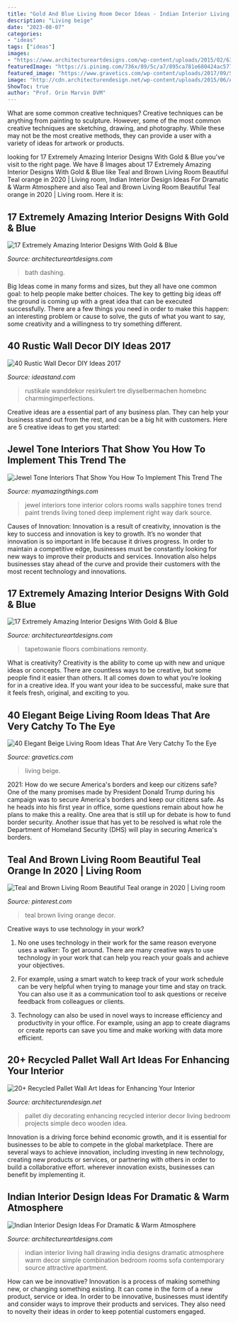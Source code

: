 ```yaml
---
title: "Gold And Blue Living Room Decor Ideas - Indian Interior Living Hall Drawing India Designs Dramatic Atmosphere Warm Decor Simple Combination Bedroom Rooms Sofa Contemporary Source Attractive Apartment"
description: "Living beige"
date: "2023-08-07"
categories:
- "ideas"
tags: ["ideas"]
images:
- "https://www.architectureartdesigns.com/wp-content/uploads/2015/02/634-630x420.jpg"
featuredImage: "https://i.pinimg.com/736x/89/5c/a7/895ca781e680424ac577e6fe8a0f7e99.jpg"
featured_image: "https://www.gravetics.com/wp-content/uploads/2017/09/Small-Beige-Living-Room-With-Chandelier.jpg"
image: "http://cdn.architecturendesign.net/wp-content/uploads/2015/06/AD-Pallet-Wall-Art-9.jpg"
ShowToc: true
author: "Prof. Orin Marvin DVM"
---
```



What are some common creative techniques?
Creative techniques can be anything from painting to sculpture. However, some of the most common creative techniques are sketching, drawing, and photography. While these may not be the most creative methods, they can provide a user with a variety of ideas for artwork or products.

	

		
looking for 17 Extremely Amazing Interior Designs With Gold &amp; Blue you've visit to the right page. We have 8 Images about 17 Extremely Amazing Interior Designs With Gold &amp; Blue like Teal and Brown Living Room Beautiful Teal orange in 2020 | Living room, Indian Interior Design Ideas For Dramatic &amp; Warm Atmosphere and also Teal and Brown Living Room Beautiful Teal orange in 2020 | Living room. Here it is:
		
    
## 17 Extremely Amazing Interior Designs With Gold &amp; Blue

<img loading=lazy src="https://www.architectureartdesigns.com/wp-content/uploads/2016/03/11-24.jpg" onerror="this.onerror=null;this.src='https://tse1.mm.bing.net/th?id=OIP.4WB-M8Gg89BI_3bU_minVgAAAA&amp;pid=15.1';" alt="17 Extremely Amazing Interior Designs With Gold &amp; Blue">

_Source: architectureartdesigns.com_

>bath dashing. 

	

Big Ideas come in many forms and sizes, but they all have one common goal: to help people make better choices. The key to getting big ideas off the ground is coming up with a great idea that can be executed successfully. There are a few things you need in order to make this happen: an interesting problem or cause to solve, the guts of what you want to say, some creativity and a willingness to try something different.

    
## 40 Rustic Wall Decor DIY Ideas 2017

<img loading=lazy src="https://ideastand.com/wp-content/uploads/2017/08/rustic-wall-decor/27-rustic-wall-decor-diy-ideas.jpg" onerror="this.onerror=null;this.src='https://tse2.mm.bing.net/th?id=OIP.LpZrH05HMDnRkCUFQG7fkAHaLH&amp;pid=15.1';" alt="40 Rustic Wall Decor DIY Ideas 2017">

_Source: ideastand.com_

>rustikale wanddekor resirkulert tre diyselbermachen homebnc charmingimperfections. 

	

Creative ideas are a essential part of any business plan. They can help your business stand out from the rest, and can be a big hit with customers. Here are 5 creative ideas to get you started:

    
## Jewel Tone Interiors That Show You How To Implement This Trend The

<img loading=lazy src="http://myamazingthings.com/wp-content/uploads/2017/05/jewel-tones-interiors-1.jpg" onerror="this.onerror=null;this.src='https://tse3.mm.bing.net/th?id=OIP.-PLOVTN6aSm6U7T-Wt4hAQHaHa&amp;pid=15.1';" alt="Jewel Tone Interiors That Show You How To Implement This Trend The">

_Source: myamazingthings.com_

>jewel interiors tone interior colors rooms walls sapphire tones trend paint trends living toned deep implement right way dark source. 

	

Causes of Innovation:
Innovation is a result of creativity, innovation is the key to success and innovation is key to growth. It’s no wonder that innovation is so important in life because it drives progress. In order to maintain a competitive edge, businesses must be constantly looking for new ways to improve their products and services. Innovation also helps businesses stay ahead of the curve and provide their customers with the most recent technology and innovations.

    
## 17 Extremely Amazing Interior Designs With Gold &amp; Blue

<img loading=lazy src="https://www.architectureartdesigns.com/wp-content/uploads/2016/03/9-24.jpg" onerror="this.onerror=null;this.src='https://tse2.mm.bing.net/th?id=OIP.EFrq-74LuyUQOVhcjwz92QHaFj&amp;pid=15.1';" alt="17 Extremely Amazing Interior Designs With Gold &amp; Blue">

_Source: architectureartdesigns.com_

>tapetowanie floors combinations remonty. 

	

What is creativity?
Creativity is the ability to come up with new and unique ideas or concepts. There are countless ways to be creative, but some people find it easier than others. It all comes down to what you’re looking for in a creative idea. If you want your idea to be successful, make sure that it feels fresh, original, and exciting to you.

    
## 40 Elegant Beige Living Room Ideas That Are Very Catchy To The Eye

<img loading=lazy src="https://www.gravetics.com/wp-content/uploads/2017/09/Small-Beige-Living-Room-With-Chandelier.jpg" onerror="this.onerror=null;this.src='https://tse2.mm.bing.net/th?id=OIP.yZacnHl_loBteBJXFbOAcQHaLH&amp;pid=15.1';" alt="40 Elegant Beige Living Room Ideas That Are Very Catchy To the Eye">

_Source: gravetics.com_

>living beige. 

	

2021: How do we secure America's borders and keep our citizens safe?
One of the many promises made by President Donald Trump during his campaign was to secure America's borders and keep our citizens safe. As he heads into his first year in office, some questions remain about how he plans to make this a reality. One area that is still up for debate is how to fund border security. Another issue that has yet to be resolved is what role the Department of Homeland Security (DHS) will play in securing America's borders.

    
## Teal And Brown Living Room Beautiful Teal Orange In 2020 | Living Room

<img loading=lazy src="https://i.pinimg.com/736x/89/5c/a7/895ca781e680424ac577e6fe8a0f7e99.jpg" onerror="this.onerror=null;this.src='https://tse3.mm.bing.net/th?id=OIP.-pdRLtbhZvRR-MRLUS5LQwHaJ3&amp;pid=15.1';" alt="Teal and Brown Living Room Beautiful Teal orange in 2020 | Living room">

_Source: pinterest.com_

>teal brown living orange decor. 

	

Creative ways to use technology in your work?
1. No one uses technology in their work for the same reason everyone uses a walker: To get around. There are many creative ways to use technology in your work that can help you reach your goals and achieve your objectives.
2. For example, using a smart watch to keep track of your work schedule can be very helpful when trying to manage your time and stay on track. You can also use it as a communication tool to ask questions or receive feedback from colleagues or clients.

3. Technology can also be used in novel ways to increase efficiency and productivity in your office. For example, using an app to create diagrams or create reports can save you time and make working with data more efficient.


    
## 20+ Recycled Pallet Wall Art Ideas For Enhancing Your Interior

<img loading=lazy src="http://cdn.architecturendesign.net/wp-content/uploads/2015/06/AD-Pallet-Wall-Art-9.jpg" onerror="this.onerror=null;this.src='https://tse4.mm.bing.net/th?id=OIP.xZGMJb9Zy_pKMOJAJpu9VgHaLH&amp;pid=15.1';" alt="20+ Recycled Pallet Wall Art Ideas for Enhancing Your Interior">

_Source: architecturendesign.net_

>pallet diy decorating enhancing recycled interior decor living bedroom projects simple deco wooden idea. 

	

Innovation is a driving force behind economic growth, and it is essential for businesses to be able to compete in the global marketplace. There are several ways to achieve innovation, including investing in new technology, creating new products or services, or partnering with others in order to build a collaborative effort. wherever innovation exists, businesses can benefit by implementing it.

    
## Indian Interior Design Ideas For Dramatic &amp; Warm Atmosphere

<img loading=lazy src="https://www.architectureartdesigns.com/wp-content/uploads/2015/02/634-630x420.jpg" onerror="this.onerror=null;this.src='https://tse2.mm.bing.net/th?id=OIP.B5KbezD1SqrZqlkR-f9w3gHaE8&amp;pid=15.1';" alt="Indian Interior Design Ideas For Dramatic &amp; Warm Atmosphere">

_Source: architectureartdesigns.com_

>indian interior living hall drawing india designs dramatic atmosphere warm decor simple combination bedroom rooms sofa contemporary source attractive apartment. 

	

How can we be innovative?
Innovation is a process of making something new, or changing something existing. It can come in the form of a new product, service or idea. In order to be innovative, businesses must identify and consider ways to improve their products and services. They also need to novelty their ideas in order to keep potential customers engaged.

